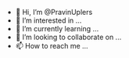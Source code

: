 - 👋 Hi, I’m @PravinUplers
- 👀 I’m interested in ...
- 🌱 I’m currently learning ...
- 💞️ I’m looking to collaborate on ...
- 📫 How to reach me ...

<!---
PravinUplers/PravinUplers is a ✨ special ✨ repository because its `README.md` (this file) appears on your GitHub profile.
You can click the Preview link to take a look at your changes.
--->
